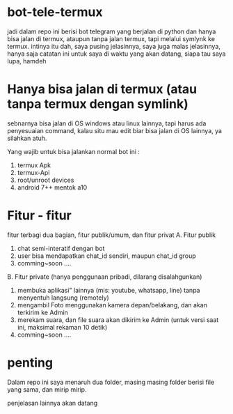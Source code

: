 # bot-tele-termux
jadi dalam repo ini berisi bot telegram yang berjalan di python dan hanya bisa jalan di termux, ataupun tanpa jalan termux, tapi melalui symlynk ke termux.
intinya itu dah, saya pusing jelasinnya, saya juga malas jelasinnya, hanya saja catatan ini untuk saya di waktu yang akan datang, siapa tau saya lupa, hamdeh

# Hanya bisa jalan di termux (atau tanpa termux dengan symlink)
sebnarnya bisa jalan di OS windows atau linux lainnya, tapi harus ada penyesuaian command,
kalau situ mau edit biar bisa jalan di OS lainnya, ya silahkan atuh.

Yang wajib untuk bisa jalankan normal bot ini :
1. termux Apk
2. termux-Api
3. root/unroot devices
4. android 7++ mentok a10

# Fitur - fitur
fitur terbagi dua bagian, fitur publik/umum, dan fitur privat
A. Fitur publik
  1. chat semi-interatif dengan bot
  2. user bisa mendapatkan chat_id sendiri, maupun chat_id group
  3. comming~soon ....


B. Fitur private (hanya penggunaan pribadi, dilarang disalahgunkan)
  1. membuka aplikasi" lainnya (mis: youtube, whatsapp, line) tanpa menyentuh langsung (remotely)
  2. mengambil Foto menggunakan kamera depan/belakang, dan akan terkirim ke Admin
  3. merekam suara, dan file suara akan dikirim ke Admin (untuk versi saat ini, maksimal rekaman 10 detik)
  4. comming~soon ....

# penting 
Dalam repo ini saya menaruh dua folder, masing masing folder berisi file yang sama, dan mirip mirip.

penjelasan lainnya akan datang
